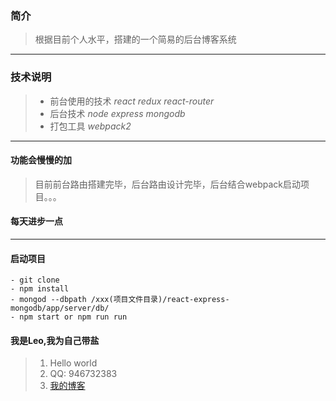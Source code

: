 ### 简介
> 根据目前个人水平，搭建的一个简易的后台博客系统
---
### 技术说明
> - 前台使用的技术 *react* *redux* *react-router* 
> - 后台技术 *node* *express* *mongodb*
> - 打包工具 *webpack2*
---
#### 功能会慢慢的加
> 目前前台路由搭建完毕，后台路由设计完毕，后台结合webpack启动项目。。。
#### 每天进步一点
---
#### 启动项目
    - git clone 
    - npm install
    - mongod --dbpath /xxx(项目文件目录)/react-express-mongodb/app/server/db/
    - npm start or npm run run
    
#### 我是Leo,我为自己带盐


>    1. Hello world
>    2. QQ: 946732383
>    3. [我的博客](http://www.cnblogs.com/heigehe/ "博客地址")


